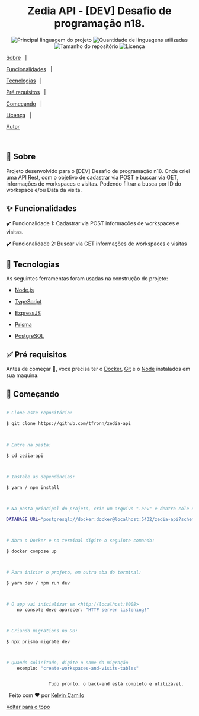 <h1  align="center">Zedia API - [DEV] Desafio de programação n18. </h1>

  

<p  align="center">

<img  alt="Principal linguagem do projeto"  src="https://img.shields.io/github/languages/top/tfronn/zedia-api?color=56BEB8">

  

<img  alt="Quantidade de linguagens utilizadas"  src="https://img.shields.io/github/languages/count/tfronn/zedia-api?color=56BEB8">

  

<img  alt="Tamanho do repositório"  src="https://img.shields.io/github/repo-size/tfronn/zedia-api?color=56BEB8">

  

<img  alt="Licença"  src="https://img.shields.io/github/license/tfronn/zedia-api?color=56BEB8">

  

<!-- <img alt="Github issues" src="https://img.shields.io/github/issues/tfronn/server?color=56BEB8" /> -->

  

<!-- <img alt="Github forks" src="https://img.shields.io/github/forks/tfronn/server?color=56BEB8" /> -->

  

<!-- <img alt="Github stars" src="https://img.shields.io/github/stars/tfronn/server?color=56BEB8" /> -->

</p>

<p  align="center">

<a  href="#dart-sobre">Sobre</a> &#xa0; | &#xa0;

<a  href="#sparkles-funcionalidades">Funcionalidades</a> &#xa0; | &#xa0;

<a  href="#rocket-tecnologias">Tecnologias</a> &#xa0; | &#xa0;

<a  href="#white_check_mark-pré-requisitos">Pré requisitos</a> &#xa0; | &#xa0;

<a  href="#checkered_flag-começando">Começando</a> &#xa0; | &#xa0;

<a  href="#memo-licença">Licença</a> &#xa0; | &#xa0;

<a  href="https://github.com/tfronn"  target="_blank">Autor</a>

</p>

  

<br>

  

## :dart: Sobre ##

Projeto desenvolvido para o [DEV] Desafio de programação n18. Onde criei uma API Rest, com o objetivo de cadastrar via POST e buscar via GET, informações de workspaces e visitas. Podendo filtrar a busca por ID do workspace e/ou Data da visita.
  

## :sparkles: Funcionalidades ##

  

:heavy_check_mark: Funcionalidade 1: Cadastrar via POST informações de workspaces e visitas.

:heavy_check_mark: Funcionalidade 2: Buscar via GET informações de workspaces e visitas


  

## :rocket: Tecnologias ##

  

As seguintes ferramentas foram usadas na construção do projeto:

  



- [Node.js](https://nodejs.org/en/)

- [TypeScript](https://www.typescriptlang.org/)

- [ExpressJS](https://expressjs.com/pt-br/)

- [Prisma](https://www.prisma.io/)

- [PostgreSQL](https://www.postgresql.org/)

  

## :white_check_mark: Pré requisitos ##

  

Antes de começar :checkered_flag:, você precisa ter o [ Docker](https://www.docker.com/), [Git](https://git-scm.com) e o [Node](https://nodejs.org/en/) instalados em sua maquina.

  

## :checkered_flag: Começando ##

  

```bash

# Clone este repositório:

$ git clone https://github.com/tfronn/zedia-api

  

# Entre na pasta:

$ cd zedia-api

  

# Instale as dependências:

$ yarn / npm install



# Na pasta principal do projeto, crie um arquivo ".env" e dentro cole o seguinte:

DATABASE_URL="postgresql://docker:docker@localhost:5432/zedia-api?schema=public"



# Abra o Docker e no terminal digite o seguinte comando:

$ docker compose up 
  


# Para iniciar o projeto, em outra aba do terminal:

$ yarn dev / npm run dev



# O app vai inicializar em <http://localhost:8008>
	no console deve aparecer: "HTTP server listening!"



# Criando migrations no DB:

$ npx prisma migrate dev



# Quando solicitado, digite o nome da migração
	exemplo: "create-workspaces-and-visits-tables"


				Tudo pronto, o back-end está completo e utilizável.


```

  

&#xa0;
Feito com :heart: por <a  href="https://github.com/tfronn"  target="_blank">Kelvin Camilo</a>

<a  href="#top">Voltar para o topo</a>
